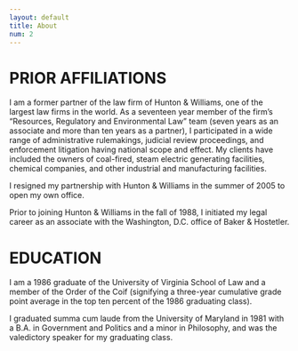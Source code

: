 ```yaml
---
layout: default
title: About
num: 2
---
```


# PRIOR AFFILIATIONS

I am a former partner of the law firm of Hunton & Williams, one of the largest law firms in the world. As a seventeen year member of the firm’s “Resources, Regulatory and Environmental Law” team (seven years as an associate and more than ten years as a partner), I participated in a wide range of administrative rulemakings, judicial review proceedings, and enforcement litigation having national scope and effect. My clients have included the owners of coal-fired, steam electric generating facilities, chemical companies, and other industrial and manufacturing facilities.

I resigned my partnership with Hunton & Williams in the summer of 2005 to open my own office.

Prior to joining Hunton & Williams in the fall of 1988, I initiated my legal career as an associate with the Washington, D.C. office of Baker & Hostetler.

# EDUCATION

I am a 1986 graduate of the University of Virginia School of Law and a member of the Order of the Coif (signifying a three-year cumulative grade point average in the top ten percent of the 1986 graduating class).

I graduated summa cum laude from the University of Maryland in 1981 with a B.A. in Government and Politics and a minor in Philosophy, and was the valedictory speaker for my graduating class.
